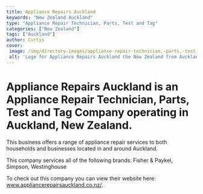 ```yaml
---
title: Appliance Repairs Auckland
keywords: "New Zealand Auckland"
type: "Appliance Repair Technician, Parts, Test and Tag"
categories: ["New Zealand"]
tags: ["Auckland"]
author: Curtis
cover: 
 image: /img/directory-images/appliance-repair-technician,-parts,-test-and-tag/appliance-repairs-auckland.webp
 alt: 'Logo for Appliance Repairs Auckland the New Zealand from Auckland'
---
```


# Appliance Repairs Auckland is an Appliance Repair Technician, Parts, Test and Tag Company operating in Auckland, New Zealand.

This business offers a range of appliance repair services to both households and businesses located in and around Auckland.

This company services all of the following brands: Fisher & Paykel, Simpson, Westinghouse

To check out this company you can view their website here: www.appliancerepairsauckland.co.nz/.
